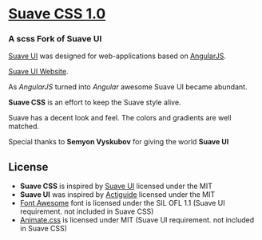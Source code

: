 # [Suave CSS 1.0](http://cluser404.github.io/suave-css)
### A scss Fork of Suave UI

[Suave UI](https://uoziod.github.io/suave-ui/demo/) was designed for web-applications based on [AngularJS](http://angularjs.org).

[Suave UI Website](http://uoziod.github.io/suave-ui).

As _AngularJS_ turned into _Angular_ awesome Suave UI became abundant.

**Suave CSS** is an effort to keep the Suave style alive.

Suave has a decent look and feel. The colors and gradients are well matched.

Special thanks to **Semyon Vyskubov** for giving the world **Suave UI**

## License

- **Suave CSS** is inspired by [Suave UI](http://uoziod.github.io/suave-ui) licensed under the MIT
- **Suave UI** was inspired by [Actiguide](https://github.com/tansky/actiguide) licensed under the MIT
- [Font Awesome](http://fontawesome.io/) font is licensed under the SIL OFL 1.1 (Suave UI requirement. not included in Suave CSS)
- [Animate.css](http://daneden.github.io/animate.css/) is licensed under MIT (Suave UI requirement. not included in Suave CSS)
